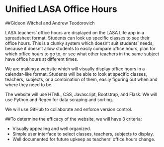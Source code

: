 # Unified LASA Office Hours
##Gideon Witchel and Andrew Teodorovich

LASA teachers’ office hours are displayed on the LASA Life app in a spreadsheet format. Students can look up specific classes to see their office hours. This is a clunky system which doesn’t suit students’ needs, because it doesn’t allow students to easily compare office hours, plan for which office hours to go to, or see what other teachers in the same subject have office hours at different times.

We are making a website which will visually display office hours in a calendar-like format. Students will be able to look at specific classes, teachers, subjects, or a combination of them, easily figuring out when and where they need to be.

The website will use HTML, CSS, Javascript, Bootstrap, and Flask. We will use Python and Regex for data scraping and sorting.

We will use GitHub to collaborate and enforce version control.

##To determine the efficacy of the website, we will have 3 criteria:
- Visually appealing and well organized.
- Simple user interface to select classes, teachers, subjects to display.
- Well documented for future upkeep as teachers’ office hours change.
